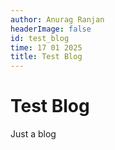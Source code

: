 ```yaml
---
author: Anurag Ranjan
headerImage: false
id: test_blog
time: 17 01 2025
title: Test Blog
---
```


# Test Blog

Just a blog